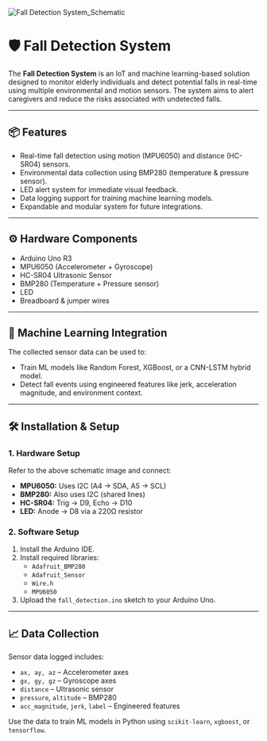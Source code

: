 ![Fall Detection System_Schematic](https://github.com/user-attachments/assets/6233e7a8-147e-4a63-9917-044d7cf5654c)
# 🛡️ Fall Detection System

The **Fall Detection System** is an IoT and machine learning-based solution designed to monitor elderly individuals and detect potential falls in real-time using multiple environmental and motion sensors. The system aims to alert caregivers and reduce the risks associated with undetected falls.

---

## 📦 Features

- Real-time fall detection using motion (MPU6050) and distance (HC-SR04) sensors.
- Environmental data collection using BMP280 (temperature & pressure sensor).
- LED alert system for immediate visual feedback.
- Data logging support for training machine learning models.
- Expandable and modular system for future integrations.

---

## ⚙️ Hardware Components

- Arduino Uno R3
- MPU6050 (Accelerometer + Gyroscope)
- HC-SR04 Ultrasonic Sensor
- BMP280 (Temperature + Pressure sensor)
- LED
- Breadboard & jumper wires

---

## 🧠 Machine Learning Integration

The collected sensor data can be used to:
- Train ML models like Random Forest, XGBoost, or a CNN-LSTM hybrid model.
- Detect fall events using engineered features like jerk, acceleration magnitude, and environment context.

---

## 🛠️ Installation & Setup

### 1. Hardware Setup

Refer to the above schematic image and connect:
- **MPU6050:** Uses I2C (A4 -> SDA, A5 -> SCL)
- **BMP280:** Also uses I2C (shared lines)
- **HC-SR04:** Trig -> D9, Echo -> D10
- **LED:** Anode -> D8 via a 220Ω resistor

### 2. Software Setup

1. Install the Arduino IDE.
2. Install required libraries:
   - `Adafruit_BMP280`
   - `Adafruit_Sensor`
   - `Wire.h`
   - `MPU6050`
3. Upload the `fall_detection.ino` sketch to your Arduino Uno.

---

## 📈 Data Collection

Sensor data logged includes:
- `ax, ay, az` – Accelerometer axes
- `gx, gy, gz` – Gyroscope axes
- `distance` – Ultrasonic sensor
- `pressure`, `altitude` – BMP280
- `acc_magnitude`, `jerk`, `label` – Engineered features

Use the data to train ML models in Python using `scikit-learn`, `xgboost`, or `tensorflow`.


